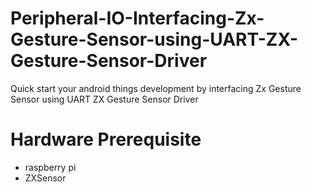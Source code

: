 # Peripheral-IO-Interfacing-Zx-Gesture-Sensor-using-UART-ZX-Gesture-Sensor-Driver
Quick start your android things development by interfacing Zx Gesture Sensor using UART ZX Gesture Sensor Driver

# Hardware Prerequisite
- raspberry pi
- ZXSensor 
